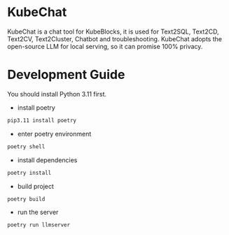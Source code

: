 # KubeChat
KubeChat is a chat tool for KubeBlocks, it is used for Text2SQL, Text2CD, Text2CV, Text2Cluster, Chatbot and troubleshooting. KubeChat adopts the open-source LLM for local serving, so it can promise 100% privacy. 


# Development Guide

You should install Python 3.11 first.

* install poetry

```bash
pip3.11 install poetry
```

* enter poetry environment
```bash
poetry shell
```

* install dependencies
```bash
poetry install
```

* build project
```bash
poetry build
```

* run the server
```bash
poetry run llmserver
```
